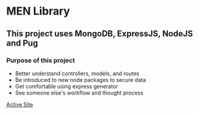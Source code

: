 # MEN Library

## This project uses MongoDB, ExpressJS, NodeJS and Pug

### Purpose of this project

- Better understand controllers, models, and routes
- Be introduced to new node packages to secure data
- Get comfortable using express generator
- See someone else's workflow and thought process

[Active Site](https://men-library.herokuapp.com/catalog)